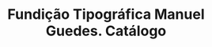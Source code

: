 ---
ref: sol-234-0012
title: "Fundição Tipográfica Manuel Guedes. Catálogo" 
author_name: []
publisher: []
year: y19
origin: 
formats: [book, book-cover]
disciplines: [graphic-design, illustration, typography]
tags: 
layout: artifact
status: offline
published: false
image_count: 
date_added: 2025-02-11
batch: 
---